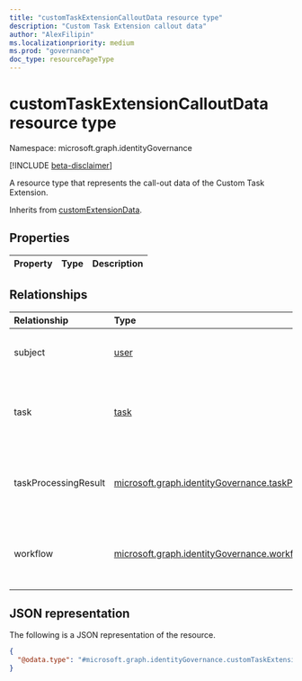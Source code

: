 ```yaml
---
title: "customTaskExtensionCalloutData resource type"
description: "Custom Task Extension callout data"
author: "AlexFilipin"
ms.localizationpriority: medium
ms.prod: "governance"
doc_type: resourcePageType
---
```


# customTaskExtensionCalloutData resource type

Namespace: microsoft.graph.identityGovernance

[!INCLUDE [beta-disclaimer](../../includes/beta-disclaimer.md)]

A resource type that represents the call-out data of the Custom Task Extension.

Inherits from [customExtensionData](../resources/identitygovernance-customTaskExtensionCalloutData.md).

## Properties

|Property|Type|Description|
|:---|:---|:---|

## Relationships

|Relationship|Type|Description|
|:---|:---|:---|
|subject|[user](../resources/user.md)|The user which created the workflow.|
|task|[task](../resources/identitygovernance-task.md)|The task associated with the Custom Task Extension.|
|taskProcessingResult|[microsoft.graph.identityGovernance.taskProcessingResult](../resources/identitygovernance-taskprocessingresult.md)|The task processing result of the Custom Task Extension.|
|workflow|[microsoft.graph.identityGovernance.workflow](../resources/identitygovernance-workflow.md)|The workflow the Custom Task Extension is part of.|

## JSON representation

The following is a JSON representation of the resource.
<!-- {
  "blockType": "resource",
  "@odata.type": "microsoft.graph.identityGovernance.customTaskExtensionCalloutData"
}
-->
``` json
{
  "@odata.type": "#microsoft.graph.identityGovernance.customTaskExtensionCalloutData"
}
```
